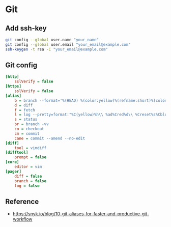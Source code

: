 # Git

## Add ssh-key

```bash
git config --global user.name "your_name"
git config --global user.email "your_email@example.com"
ssh-keygen -t rsa -C "your_email@example.com"
```

## Git config

```ini
[http]
    sslVerify = false
[https]
    sslVerify = false
[alias]
    b = branch --format='%(HEAD) %(color:yellow)%(refname:short)%(color:reset) - %(contents:subject) %(color:green)(%(committerdate:relative)) [%(authorname)]' --sort=-committerdate
    d = diff
    f = fetch
    l = log --pretty=format:"%C(yellow)%h\\ %ad%Cred%d\\ %Creset%s%Cblue\\ [%an]" --decorate --date=short -12
    s = status
    br = branch -vv
    co = checkout
    cm = commit
    cane = commit --amend --no-edit
[diff]
    tool = vimdiff
[difftool]
    prompt = false
[core]
    editor = vim
[pager]
    diff = false
    branch = false
    log = false
```

## Reference

- <https://snyk.io/blog/10-git-aliases-for-faster-and-productive-git-workflow>
